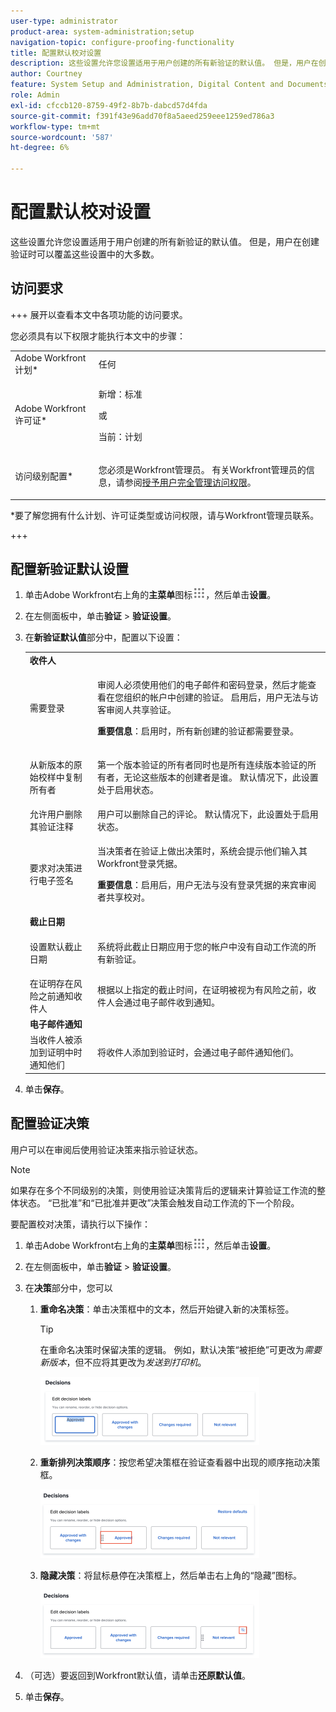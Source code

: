 ```yaml
---
user-type: administrator
product-area: system-administration;setup
navigation-topic: configure-proofing-functionality
title: 配置默认校对设置
description: 这些设置允许您设置适用于用户创建的所有新验证的默认值。 但是，用户在创建验证时可以覆盖这些设置中的大多数。
author: Courtney
feature: System Setup and Administration, Digital Content and Documents
role: Admin
exl-id: cfccb120-8759-49f2-8b7b-dabcd57d4fda
source-git-commit: f391f43e96add70f8a5aeed259eee1259ed786a3
workflow-type: tm+mt
source-wordcount: '587'
ht-degree: 6%

---
```


# 配置默认校对设置

这些设置允许您设置适用于用户创建的所有新验证的默认值。 但是，用户在创建验证时可以覆盖这些设置中的大多数。

## 访问要求

+++ 展开以查看本文中各项功能的访问要求。

您必须具有以下权限才能执行本文中的步骤：

<table style="table-layout:auto"> 
 <col> 
 <col> 
 <tbody> 
  <tr> 
   <td role="rowheader">Adobe Workfront计划*</td> 
   <td>任何</td> 
  </tr> 
  <tr> 
   <td role="rowheader">Adobe Workfront许可证*</td> 
   <td>
   <p>新增：标准</p>
   或
   <p>当前：计划</p></td> 
  </tr> 
  <tr> 
   <td role="rowheader">访问级别配置*</td> 
   <td> <p>您必须是Workfront管理员。 有关Workfront管理员的信息，请参阅<a href="../../../administration-and-setup/add-users/configure-and-grant-access/grant-a-user-full-administrative-access.md" class="MCXref xref">授予用户完全管理访问权限</a>。</p> </td> 
  </tr> 
 </tbody> 
</table>

&#42;要了解您拥有什么计划、许可证类型或访问权限，请与Workfront管理员联系。

+++

## 配置新验证默认设置

1. 单击Adobe Workfront右上角的&#x200B;**主菜单**&#x200B;图标![](assets/main-menu-icon.png)，然后单击&#x200B;**设置**。
1. 在左侧面板中，单击&#x200B;**验证** > **验证设置**。
1. 在&#x200B;**新验证默认值**&#x200B;部分中，配置以下设置：

   <table style="table-layout:auto"> 
    <col> 
    <col> 
    <tbody> 
     <tr> 
      <td role="rowheader" colspan="2"><b>收件人</b></td> 
     </tr> 
     <tr> 
      <td role="rowheader">需要登录</td> 
      <td> <p>审阅人必须使用他们的电子邮件和密码登录，然后才能查看在您组织的帐户中创建的验证。 启用后，用户无法与访客审阅人共享验证。</p> <p><b>重要信息</b>：启用时，所有新创建的验证都需要登录。</p> </td> 
     </tr> 
     <tr> 
      <td role="rowheader">从新版本的原始校样中复制所有者</td> 
      <td> <p>第一个版本验证的所有者同时也是所有连续版本验证的所有者，无论这些版本的创建者是谁。 默认情况下，此设置处于启用状态。</p> </td> 
     </tr> 
     <tr> 
      <td role="rowheader">允许用户删除其验证注释</td> 
      <td>用户可以删除自己的评论。 默认情况下，此设置处于启用状态。</td> 
     </tr> 
     <tr> 
      <td role="rowheader">要求对决策进行电子签名 </td> 
      <td> <p>当决策者在验证上做出决策时，系统会提示他们输入其Workfront登录凭据。</p> <p><b>重要信息</b>：启用后，用户无法与没有登录凭据的来宾审阅者共享校对。</p> </td> 
     </tr> 
     <tr> 
      <td role="rowheader" colspan="2"><b>截止日期</b></td> 
     </tr> 
     <tr> 
      <td role="rowheader">设置默认截止日期</td> 
      <td> <p>系统将此截止日期应用于您的帐户中没有自动工作流的所有新验证。</p> </td> 
     </tr> 
     <tr> 
      <td role="rowheader">在证明存在风险之前通知收件人</td> 
      <td>根据以上指定的截止时间，在证明被视为有风险之前，收件人会通过电子邮件收到通知。</td> 
     </tr> 
     <tr> 
      <td role="rowheader" colspan="2"><b>电子邮件通知</b></td> 
     </tr> 
     <tr> 
      <td role="rowheader">当收件人被添加到证明中时通知他们</td> 
      <td>将收件人添加到验证时，会通过电子邮件通知他们。</td> 
     </tr> 
    </tbody> 
   </table>

1. 单击&#x200B;**保存**。

## 配置验证决策

用户可以在审阅后使用验证决策来指示验证状态。

>[!NOTE]
>
>如果存在多个不同级别的决策，则使用验证决策背后的逻辑来计算验证工作流的整体状态。 “已批准”和“已批准并更改”决策会触发自动工作流的下一个阶段。

要配置校对决策，请执行以下操作：

1. 单击Adobe Workfront右上角的&#x200B;**主菜单**&#x200B;图标![](assets/main-menu-icon.png)，然后单击&#x200B;**设置**。
1. 在左侧面板中，单击&#x200B;**验证** > **验证设置**。
1. 在&#x200B;**决策**&#x200B;部分中，您可以

   1. **重命名决策**：单击决策框中的文本，然后开始键入新的决策标签。

      >[!TIP]
      >
      >在重命名决策时保留决策的逻辑。 例如，默认决策“被拒绝”可更改为&#x200B;*需要新版本*，但不应将其更改为&#x200B;*发送到打印机*。

      ![](assets/rename-decision-350x109.png)

   1. **重新排列决策顺序**：按您希望决策框在验证查看器中出现的顺序拖动决策框。

      ![](assets/move-decision-350x110.png)

   1. **隐藏决策**：将鼠标悬停在决策框上，然后单击右上角的“隐藏”图标。

      ![](assets/hide-decision-350x109.png)

1. （可选）要返回到Workfront默认值，请单击&#x200B;**还原默认值**。
1. 单击&#x200B;**保存**。
